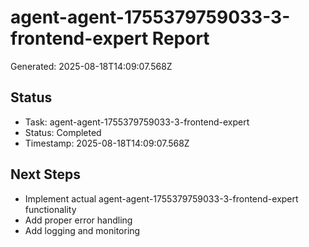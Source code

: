 # agent-agent-1755379759033-3-frontend-expert Report

Generated: 2025-08-18T14:09:07.568Z

## Status
- Task: agent-agent-1755379759033-3-frontend-expert
- Status: Completed
- Timestamp: 2025-08-18T14:09:07.568Z

## Next Steps
- Implement actual agent-agent-1755379759033-3-frontend-expert functionality
- Add proper error handling
- Add logging and monitoring
